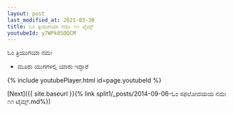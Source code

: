 ```yaml
---
layout: post
last_modified_at: 2021-03-30
title: ಓಂ ತ್ರಿಯುಗಯಾ ನಮಃ ೧೧ ಟೈಮ್ಸ್
youtubeId: y7WPk8SOQCM
---
```

 
 
 ಓಂ ತ್ರಿಯುಗಯಾ ನಮಃ  
 
 -  ಮೂರು ಯುಗಗಳಲ್ಲಿ ಯಾರು ಇದ್ದಾರೆ 
 
  
 
  
 
 
 
 
 
 


{% include youtubePlayer.html id=page.youtubeId %}
 
[Next]({{ site.baseurl }}{% link  split1/_posts/2014-09-06-ಓಂ ಸಫಲೋದಯಯ ನಮಃ ೧೧ ಟೈಮ್ಸ್.md%})
 
